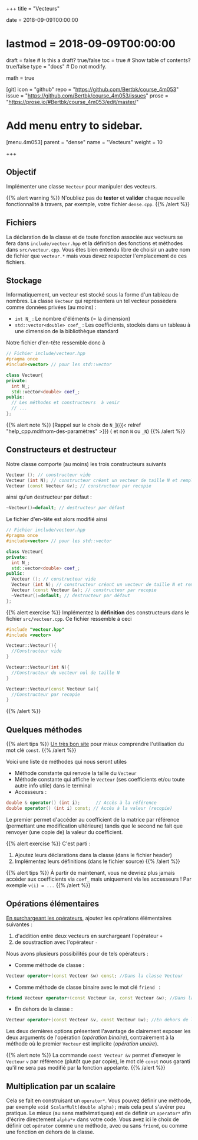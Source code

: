 +++
title = "Vecteurs"

date = 2018-09-09T00:00:00
# lastmod = 2018-09-09T00:00:00

draft = false  # Is this a draft? true/false
toc = true  # Show table of contents? true/false
type = "docs"  # Do not modify.

math = true

[git]
  icon = "github"
  repo = "https://github.com/Bertbk/course_4m053"
  issue = "https://github.com/Bertbk/course_4m053/issues"
  prose = "https://prose.io/#Bertbk/course_4m053/edit/master/"

# Add menu entry to sidebar.
[menu.4m053]
  parent = "dense"
  name = "Vecteurs"
  weight = 10

+++


## Objectif

Implémenter une classe `Vecteur` pour manipuler des vecteurs.

{{% alert warning %}}
N'oubliez pas de **tester** et **valider** chaque nouvelle fonctionnalité à travers, par exemple, votre fichier `dense.cpp`.
{{% /alert %}}

## Fichiers

La déclaration de la classe et de toute fonction associée aux vecteurs se fera dans `include/vecteur.hpp` et la définition des fonctions et méthodes dans `src/vecteur.cpp`. Vous êtes bien entendu libre de choisir un autre nom de fichier que `vecteur.*` mais vous devez respecter l'emplacement de ces fichiers.

## Stockage

Informatiquement, un vecteur est stocké sous la forme d'un tableau de nombres. La classe `Vecteur` qui représentera un tel vecteur possèdera comme données privées (au moins) :
 
- `int N_` : Le nombre d'éléments (= la dimension)
- `std::vector<double> coef_` : Les coefficients, stockés dans un tableau à une dimension de la bibliothèque standard

Notre fichier d'en-tête ressemble donc à

```cpp
// Fichier include/vecteur.hpp
#pragma once
#include<vector> // pour les std::vector

class Vecteur{
private:
  int N_;
  std::vector<double> coef_;
public: 
  // Les méthodes et constructeurs  à venir
  // ...
};
```

{{% alert note %}}
[Rappel sur le choix de `N_`]({{< relref "help_cpp.md#nom-des-paramètres" >}}) ( et non `N` ou `_N`)
{{% /alert %}}

## Constructeurs et destructeur

Notre classe comporte (au moins) les trois constructeurs suivants         
```c++
Vecteur (); // constructeur vide
Vecteur (int N); // constructeur créant un vecteur de taille N et rempli de zéros
Vecteur (const Vecteur &v); // constructeur par recopie
```
ainsi qu'un destructeur par défaut :
```cpp
~Vecteur()=default; // destructeur par défaut
```
Le fichier d'en-tête est alors modifié ainsi

```cpp
// Fichier include/vecteur.hpp
#pragma once
#include<vector> // pour les std::vector

class Vecteur{
private:
  int N_;
  std::vector<double> coef_;
public: 
  Vecteur (); // constructeur vide
  Vecteur (int N); // constructeur créant un vecteur de taille N et rempli de zéros
  Vecteur (const Vecteur &v); // constructeur par recopie
  ~Vecteur()=default; // destructeur par défaut
};
```

{{% alert exercise %}}
Implémentez la **définition** des constructeurs dans le fichier `src/vecteur.cpp`. Ce fichier ressemble à ceci
```c++
#include "vecteur.hpp"
#include <vector>

Vecteur::Vecteur(){
  //Constructeur vide
}

Vecteur::Vecteur(int N){
  //Constructeur du vecteur nul de taille N
}

Vecteur::Vecteur(const Vecteur &v){
  //Constructeur par recopie
}

```
{{% /alert %}}

## Quelques méthodes

{{% alert tips %}}
[Un très bon site](https://isocpp.org/wiki/faq/const-correctness) pour mieux comprendre l'utilisation du mot clé `const`.
{{% /alert %}}

Voici une liste de méthodes qui nous seront utiles

- Méthode constante qui renvoie la taille du `Vecteur`
- Méthode constante qui affiche le `Vecteur` (ses coefficients et/ou toute autre info utile) dans le terminal
- Accesseurs :

```c++
double & operator() (int i);      // Accès à la référence
double operator() (int i) const; // Accès à la valeur (recopie)
```
Le premier permet d'accéder au coefficient de la matrice par référence (permettant une modification ultérieure) tandis que le second ne fait que renvoyer (une copie de) la valeur du coefficient.

{{% alert exercise %}}
C'est parti :

1. Ajoutez leurs déclarations dans la classe (dans le fichier header)
2. Implémentez leurs définitions (dans le fichier source)
{{% /alert %}}

{{% alert tips %}}
À partir de maintenant, vous ne devriez plus jamais accéder aux coefficients via `coef_` mais uniquement via les accesseurs ! Par exemple `v(i) = ...`
{{% /alert %}}

## Opérations élémentaires

[En surchargeant les opérateurs](https://openclassrooms.com/fr/courses/1894236-programmez-avec-le-langage-c/1897891-surchargez-un-operateur), ajoutez les opérations élémentaires suivantes :

1. d'addition entre deux vecteurs en surchargeant l'opérateur `+`
2. de soustraction avec l'opérateur `-`

Nous avons plusieurs possibilités pour de tels opérateurs :

- Comme méthode de classe : 

```cpp
Vecteur operator+(const Vecteur &w) const; //Dans la classe Vecteur
```

- Comme méthode de classe binaire avec le mot clé `friend ` :

```cpp
friend Vecteur operator+(const Vecteur &v, const Vecteur &w); //Dans la classe Vecteur avec friend
```

- En dehors de la classe : 

```cpp
Vecteur operator+(const Vecteur &v, const Vecteur &w); //En dehors de la classe Vecteur
```
        

Les deux dernières options présentent l'avantage de clairement exposer les deux arguments de l'opération (*opération binaire*), contrairement à la méthode où le premier `Vecteur` est implicite (*opération unaire*).

{{% alert note %}}
La commande `const Vecteur &v` permet d'envoyer le `Vecteur` `v` par référence (plutôt que par copie), le mot clé `const` nous garanti qu'il ne sera pas modifié par la fonction appelante.
{{% /alert %}}

## Multiplication par un scalaire

Cela se fait en construisant un `operator*`. Vous pouvez définir une méthode, par exemple `void ScalarMult(double alpha);` mais cela peut s'avérer peu pratique. Le mieux (au sens mathématiques) est de définir un `operator*` afin d'écrire directement `alpha*v` dans votre code. Vous avez ici le choix de définir cet `opérator` comme une méthode, avec ou sans `friend`, ou comme une fonction en dehors de la classe.


